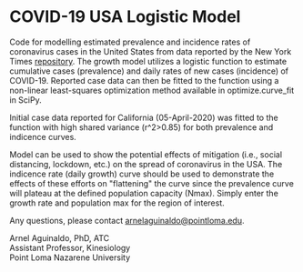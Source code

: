 # COVID-19 USA Logistic Model
Code for modelling estimated prevalence and incidence rates of coronavirus cases in the United States from data reported by the New York Times <a href="https://github.com/nytimes/covid-19-data">repository</a>. The growth model utilizes a logistic function to estimate cumulative cases (prevalence) and daily rates of new cases (incidence) of COVID-19. Reported case data can then be fitted to the function using a non-linear least-squares optimization method available in optimize.curve_fit in SciPy.

Initial case data reported for California (05-April-2020) was fitted to the function with high shared variance (r^2>0.85) for both prevalence and indicence curves.

Model can be used to show the potential effects of mitigation (i.e., social distancing, lockdown, etc.) on the spread of coronavirus in the USA. The indicence rate (daily growth) curve should be used to demonstrate the effects of these efforts on "flattening" the curve since the prevalence curve will plateau at the defined population capacity (Nmax). Simply enter the growth rate and population max for the region of interest.

Any questions, please contact
<a href="mailto:arnelaguinaldo@pointloma.edu">arnelaguinaldo@pointloma.edu</a>.

Arnel Aguinaldo, PhD, ATC<br>
Assistant Professor, Kinesiology<br>
Point Loma Nazarene University
